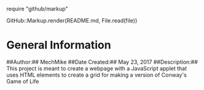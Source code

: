 require "github/markup"

GitHub::Markup.render(README.md, File.read(file))

# General Information
##Author:## MechMike
##Date Created:## May 23, 2017
##Description:## This project is meant to create a webpage with a JavaScript applet that uses HTML elements to create a grid for making a 
version of Conway's Game of Life
